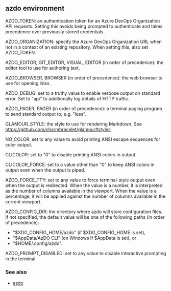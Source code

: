 ## azdo environment
AZDO_TOKEN: an authentication token for an Azure DevOps Organization
API requests. Setting this avoids being prompted to authenticate and takes precedence over
previously stored credentials.

AZDO_ORGANIZATION: specify the Azure DevOps Organization URL when not in a context of an existing repository.
When setting this, also set AZDO_TOKEN.

AZDO_EDITOR, GIT_EDITOR, VISUAL, EDITOR (in order of precedence): the editor tool to use
for authoring text.

AZDO_BROWSER, BROWSER (in order of precedence): the web browser to use for opening links.

AZDO_DEBUG: set to a truthy value to enable verbose output on standard error. Set to "api"
to additionally log details of HTTP traffic.

AZDO_PAGER, PAGER (in order of precedence): a terminal paging program to send standard output
to, e.g. "less".

GLAMOUR_STYLE: the style to use for rendering Markdown. See
<https://github.com/charmbracelet/glamour#styles>

NO_COLOR: set to any value to avoid printing ANSI escape sequences for color output.

CLICOLOR: set to "0" to disable printing ANSI colors in output.

CLICOLOR_FORCE: set to a value other than "0" to keep ANSI colors in output
even when the output is piped.

AZDO_FORCE_TTY: set to any value to force terminal-style output even when the output is
redirected. When the value is a number, it is interpreted as the number of columns
available in the viewport. When the value is a percentage, it will be applied against
the number of columns available in the current viewport.

AZDO_CONFIG_DIR: the directory where azdo will store configuration files. If not specified,
the default value will be one of the following paths (in order of precedence):
  - "$XDG_CONFIG_HOME/azdo" (if $XDG_CONFIG_HOME is set),
  - "$AppData/AzDO CLI" (on Windows if $AppData is set), or
  - "$HOME/.config/azdo".

AZDO_PROMPT_DISABLED: set to any value to disable interactive prompting in the terminal.

### See also

* [azdo](./azdo)
